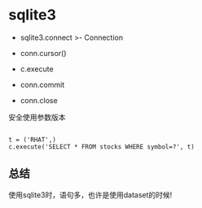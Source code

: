 # sqlite3


+ sqlite3.connect >- Connection

+ conn.cursor()
+ c.execute
+ conn.commit
+ conn.close


安全使用参数版本

```

t = ('RHAT',)
c.execute('SELECT * FROM stocks WHERE symbol=?', t)

```


## 总结
使用sqlite3时，语句多，也许是使用dataset的时候!
